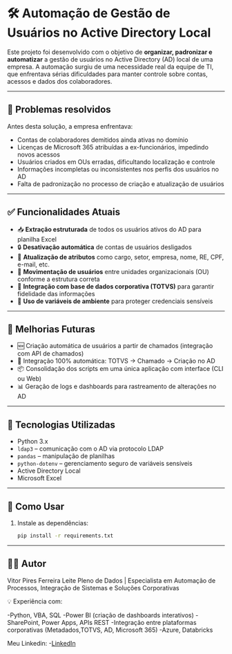 # 🛠️ Automação de Gestão de Usuários no Active Directory Local

Este projeto foi desenvolvido com o objetivo de **organizar, padronizar e automatizar** a gestão de usuários no Active Directory (AD) local de uma empresa. A automação surgiu de uma necessidade real da equipe de TI, que enfrentava sérias dificuldades para manter controle sobre contas, acessos e dados dos colaboradores.

---

## 🎯 Problemas resolvidos

Antes desta solução, a empresa enfrentava:

- Contas de colaboradores demitidos ainda ativas no domínio
- Licenças de Microsoft 365 atribuídas a ex-funcionários, impedindo novos acessos
- Usuários criados em OUs erradas, dificultando localização e controle
- Informações incompletas ou inconsistentes nos perfis dos usuários no AD
- Falta de padronização no processo de criação e atualização de usuários

---

## ✅ Funcionalidades Atuais

- 📥 **Extração estruturada** de todos os usuários ativos do AD para planilha Excel
- 🔒 **Desativação automática** de contas de usuários desligados
- 🧾 **Atualização de atributos** como cargo, setor, empresa, nome, RE, CPF, e-mail, etc.
- 📁 **Movimentação de usuários** entre unidades organizacionais (OU) conforme a estrutura correta
- 🔄 **Integração com base de dados corporativa (TOTVS)** para garantir fidelidade das informações
- 🔐 **Uso de variáveis de ambiente** para proteger credenciais sensíveis

---

## 🌱 Melhorias Futuras

- 🆕 Criação automática de usuários a partir de chamados (integração com API de chamados)
- 🤝 Integração 100% automática: TOTVS → Chamado → Criação no AD
- 📦 Consolidação dos scripts em uma única aplicação com interface (CLI ou Web)
- 📊 Geração de logs e dashboards para rastreamento de alterações no AD

---

## 🧠 Tecnologias Utilizadas

- Python 3.x
- `ldap3` – comunicação com o AD via protocolo LDAP
- `pandas` – manipulação de planilhas
- `python-dotenv` – gerenciamento seguro de variáveis sensíveis
- Active Directory Local
- Microsoft Excel

---

## 🚀 Como Usar

1. Instale as dependências:
   ```bash
   pip install -r requirements.txt

---

## 👨‍💻 Autor

Vitor Pires Ferreira Leite
Pleno de Dados | Especialista em Automação de Processos, Integração de Sistemas e Soluções Corporativas

💡 Experiência com:

-Python, VBA, SQL
-Power BI (criação de dashboards interativos)
-SharePoint, Power Apps, APIs REST
-Integração entre plataformas corporativas (Metadados,TOTVS, AD, Microsoft 365)
-Azure, Databricks

Meu Linkedin:
-[LinkedIn](https://www.linkedin.com/in/vitor-ferreira-leite/)
